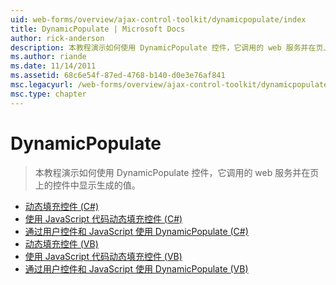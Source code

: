 ```yaml
---
uid: web-forms/overview/ajax-control-toolkit/dynamicpopulate/index
title: DynamicPopulate | Microsoft Docs
author: rick-anderson
description: 本教程演示如何使用 DynamicPopulate 控件，它调用的 web 服务并在页上的控件中显示生成的值。
ms.author: riande
ms.date: 11/14/2011
ms.assetid: 68c6e54f-87ed-4768-b140-d0e3e76af841
msc.legacyurl: /web-forms/overview/ajax-control-toolkit/dynamicpopulate
msc.type: chapter
---
```

<a name="dynamicpopulate"></a>DynamicPopulate
====================
> 本教程演示如何使用 DynamicPopulate 控件，它调用的 web 服务并在页上的控件中显示生成的值。


- [动态填充控件 (C#)](dynamically-populating-a-control-cs.md)
- [使用 JavaScript 代码动态填充控件 (C#)](dynamically-populating-a-control-using-javascript-code-cs.md)
- [通过用户控件和 JavaScript 使用 DynamicPopulate (C#)](using-dynamicpopulate-with-a-user-control-and-javascript-cs.md)
- [动态填充控件 (VB)](dynamically-populating-a-control-vb.md)
- [使用 JavaScript 代码动态填充控件 (VB)](dynamically-populating-a-control-using-javascript-code-vb.md)
- [通过用户控件和 JavaScript 使用 DynamicPopulate (VB)](using-dynamicpopulate-with-a-user-control-and-javascript-vb.md)

